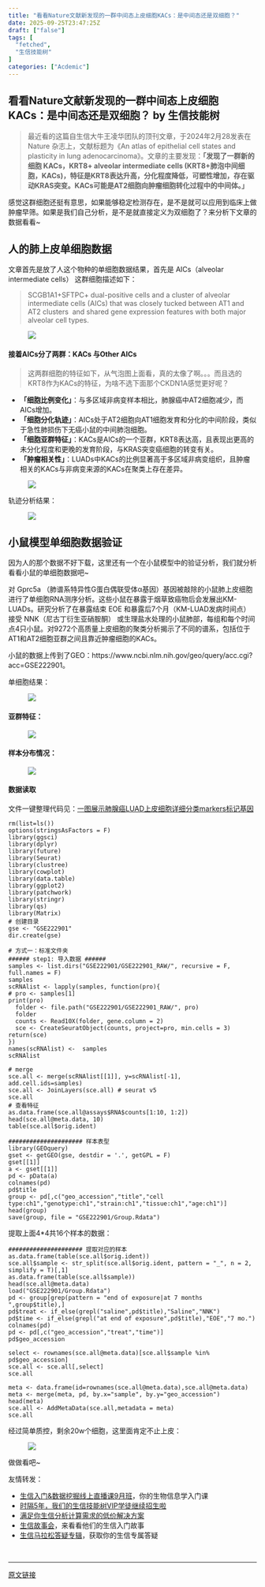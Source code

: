```yaml
---
title: "看看Nature文献新发现的一群中间态上皮细胞KACs：是中间态还是双细胞？"
date: 2025-09-25T23:47:25Z
draft: ["false"]
tags: [
  "fetched",
  "生信技能树"
]
categories: ["Acdemic"]
---
```

看看Nature文献新发现的一群中间态上皮细胞KACs：是中间态还是双细胞？ by 生信技能树
------
<div><section data-tool="mdnice编辑器" data-website="https://www.mdnice.com" data-pm-slice="0 0 []"><blockquote><p><span leaf="">最近看的这篇自生信大牛王凌华团队的顶刊文章，于2024年2月28发表在 Nature 杂志上，文献标题为《An atlas of epithelial cell states and plasticity in lung adenocarcinoma》。文章的主要发现：</span><strong><span leaf="">「发现了一群新的细胞 KACs，KRT8+ alveolar intermediate cells (KRT8+肺泡中间细胞，KACs)，特征是KRT8表达升高，分化程度降低，可塑性增加，存在驱动KRAS突变。KACs可能是AT2细胞向肿瘤细胞转化过程中的中间体。」</span></strong></p></blockquote><p data-tool="mdnice编辑器"><span leaf="">感觉这群细胞还挺有意思，如果能够稳定检测存在，是不是就可以应用到临床上做肿瘤早筛。如果是我们自己分析，是不是就直接定义为双细胞了？来分析下文章的数据看看~</span></p><h2 data-tool="mdnice编辑器"><span></span><span><span leaf="">人的肺上皮单细胞数据</span></span></h2><p data-tool="mdnice编辑器"><span leaf="">文章首先是放了人这个物种的单细胞数据结果，首先是 AICs（alveolar intermediate cells） 这群细胞描述如下：</span></p><blockquote><p><span leaf="">SCGB1A1+SFTPC+ dual-positive cells and a cluster of alveolar intermediate cells (AICs) that was closely tucked between AT1 and AT2 clusters  and shared gene expression features with both major alveolar cell types.</span></p></blockquote><figure data-tool="mdnice编辑器"><span leaf=""><img data-src="https://mmbiz.qpic.cn/mmbiz_png/cZNhZQ6j4wyc8VJ21aw703bibT3ykemE7vXibGShImuDv5qZxEftKFaVAsRkrjgbWvqvjG1YDvD8hh3WY2HIpE2Q/640?wx_fmt=png&amp;from=appmsg" data-ratio="0.5444444444444444" data-type="png" data-w="1080" data-imgfileid="100062161" src="https://mmbiz.qpic.cn/mmbiz_png/cZNhZQ6j4wyc8VJ21aw703bibT3ykemE7vXibGShImuDv5qZxEftKFaVAsRkrjgbWvqvjG1YDvD8hh3WY2HIpE2Q/640?wx_fmt=png&amp;from=appmsg"></span></figure><h4 data-tool="mdnice编辑器"><span></span><span leaf="">接着AICs分了两群：KACs 与Other AICs</span><span></span></h4><blockquote><p><span leaf="">这两群细胞的特征如下，从气泡图上面看，真的太像了啊。。。而且选的KRT8作为KACs的特征，为啥不选下面那个CKDN1A感觉更好呢？</span></p></blockquote><ul><li><section><strong><span leaf="">「细胞比例变化」</span></strong><span leaf="">：与多区域非病变样本相比，肺腺癌中AT2细胞减少，而AICs增加。</span></section></li><li><section><strong><span leaf="">「细胞分化轨迹」</span></strong><span leaf="">：AICs处于AT2细胞向AT1细胞发育和分化的中间阶段，类似于急性肺损伤下无癌小鼠的中间肺泡细胞。</span></section></li><li><section><strong><span leaf="">「细胞亚群特征」</span></strong><span leaf="">：KACs是AICs的一个亚群，KRT8表达高，且表现出更高的未分化程度和更晚的发育阶段，与KRAS突变癌细胞的转变有关。</span></section></li><li><section><strong><span leaf="">「肿瘤相关性」</span></strong><span leaf="">：LUADs中KACs的比例显著高于多区域非病变组织，且肿瘤相关的KACs与非病变来源的KACs在聚类上存在差异。</span></section></li></ul><figure data-tool="mdnice编辑器"><span leaf=""><img data-src="https://mmbiz.qpic.cn/mmbiz_png/cZNhZQ6j4wyc8VJ21aw703bibT3ykemE7kWWUG1HaE6LicDKMl5kia31A9Fvn2106H2TZRahTYovQEs4GrqCahsrQ/640?wx_fmt=png&amp;from=appmsg" data-ratio="0.6138888888888889" data-type="png" data-w="1080" data-imgfileid="100062163" src="https://mmbiz.qpic.cn/mmbiz_png/cZNhZQ6j4wyc8VJ21aw703bibT3ykemE7kWWUG1HaE6LicDKMl5kia31A9Fvn2106H2TZRahTYovQEs4GrqCahsrQ/640?wx_fmt=png&amp;from=appmsg"></span></figure><p data-tool="mdnice编辑器"><span leaf="">轨迹分析结果：</span></p><figure data-tool="mdnice编辑器"><span leaf=""><img data-src="https://mmbiz.qpic.cn/mmbiz_png/cZNhZQ6j4wyc8VJ21aw703bibT3ykemE7JlHDOx5AEmyaslLPicWPl28pJycexyic76ViaibVVrpCHwnFibdPPjZXL0Q/640?wx_fmt=png&amp;from=appmsg" data-ratio="0.8203703703703704" data-type="png" data-w="1080" data-imgfileid="100062164" src="https://mmbiz.qpic.cn/mmbiz_png/cZNhZQ6j4wyc8VJ21aw703bibT3ykemE7JlHDOx5AEmyaslLPicWPl28pJycexyic76ViaibVVrpCHwnFibdPPjZXL0Q/640?wx_fmt=png&amp;from=appmsg"></span></figure><h2 data-tool="mdnice编辑器"><span></span><span><span leaf="">小鼠模型单细胞数据验证</span></span></h2><p data-tool="mdnice编辑器"><span leaf="">因为人的那个数据不好下载，这里还有一个在小鼠模型中的验证分析，我们就分析看看小鼠的单细胞数据吧~</span></p><p data-tool="mdnice编辑器"><span leaf="">对 Gprc5a （肺谱系特异性G蛋白偶联受体α基因）基因被敲除的小鼠肺上皮细胞进行了单细胞RNA测序分析。这些小鼠在暴露于烟草致癌物后会发展出KM-LUADs。研究分析了在暴露结束 EOE 和暴露后7个月（KM-LUAD发病时间点）接受 NNK（尼古丁衍生亚硝胺酮） 或生理盐水处理的小鼠肺部，每组和每个时间点4只小鼠。对9272个高质量上皮细胞的聚类分析揭示了不同的谱系，包括位于AT1和AT2细胞亚群之间且靠近肿瘤细胞的KACs。</span></p><p data-tool="mdnice编辑器"><span leaf="">小鼠的数据上传到了GEO：https://www.ncbi.nlm.nih.gov/geo/query/acc.cgi?acc=GSE222901。</span></p><p data-tool="mdnice编辑器"><span leaf="">单细胞结果：</span></p><figure data-tool="mdnice编辑器"><span leaf=""><img data-src="https://mmbiz.qpic.cn/mmbiz_png/cZNhZQ6j4wyc8VJ21aw703bibT3ykemE7RuBwWo4lw3ZrjYKHmibXYujZ3EaFLork2EYPOmp97sLSrjQTuBEsvMQ/640?wx_fmt=png&amp;from=appmsg" data-ratio="0.30833333333333335" data-type="png" data-w="1080" data-imgfileid="100062162" src="https://mmbiz.qpic.cn/mmbiz_png/cZNhZQ6j4wyc8VJ21aw703bibT3ykemE7RuBwWo4lw3ZrjYKHmibXYujZ3EaFLork2EYPOmp97sLSrjQTuBEsvMQ/640?wx_fmt=png&amp;from=appmsg"></span></figure><h4 data-tool="mdnice编辑器"><span></span><span leaf="">亚群特征：</span><span></span></h4><figure data-tool="mdnice编辑器"><span leaf=""><img data-src="https://mmbiz.qpic.cn/mmbiz_png/cZNhZQ6j4wyc8VJ21aw703bibT3ykemE72ANeAGNseUAic1VYk3p1fVKjEwEMydzEOyHbyjrELgT9DEqNj9xKL1Q/640?wx_fmt=png&amp;from=appmsg" data-ratio="0.3675925925925926" data-type="png" data-w="1080" data-imgfileid="100062165" src="https://mmbiz.qpic.cn/mmbiz_png/cZNhZQ6j4wyc8VJ21aw703bibT3ykemE72ANeAGNseUAic1VYk3p1fVKjEwEMydzEOyHbyjrELgT9DEqNj9xKL1Q/640?wx_fmt=png&amp;from=appmsg"></span></figure><h4 data-tool="mdnice编辑器"><span></span><span leaf="">样本分布情况：</span><span></span></h4><figure data-tool="mdnice编辑器"><span leaf=""><img data-src="https://mmbiz.qpic.cn/mmbiz_png/cZNhZQ6j4wyc8VJ21aw703bibT3ykemE733zQTF33S8I7CzHQCEas4X0tAUoJ2YR6eCqAeAgSQ8HAqic35Mt1M8w/640?wx_fmt=png&amp;from=appmsg" data-ratio="0.3990740740740741" data-type="png" data-w="1080" data-imgfileid="100062167" src="https://mmbiz.qpic.cn/mmbiz_png/cZNhZQ6j4wyc8VJ21aw703bibT3ykemE733zQTF33S8I7CzHQCEas4X0tAUoJ2YR6eCqAeAgSQ8HAqic35Mt1M8w/640?wx_fmt=png&amp;from=appmsg"></span></figure><h4 data-tool="mdnice编辑器"><span></span><span leaf="">数据读取</span><span></span></h4><p data-tool="mdnice编辑器"><span leaf="">文件一键整理代码见：<a target="_blank" href="https://mp.weixin.qq.com/s?__biz=MzAxMDkxODM1Ng==&amp;mid=2247545803&amp;idx=1&amp;sn=7ea43a67a9c4c8f9021673eefe53dc3f&amp;scene=21#wechat_redirect" textvalue="" linktype="text" data-linktype="2">一图展示肺腺癌LUAD上皮细胞详细分类markers标记基因</a></span></p><pre data-tool="mdnice编辑器"><code><span leaf="">rm(list=ls())</span><span leaf=""><br></span><span leaf="">options(stringsAsFactors = F)</span><span leaf=""><br></span><span leaf="">library(ggsci)</span><span leaf=""><br></span><span leaf="">library(dplyr) </span><span leaf=""><br></span><span leaf="">library(future)</span><span leaf=""><br></span><span leaf="">library(Seurat)</span><span leaf=""><br></span><span leaf="">library(clustree)</span><span leaf=""><br></span><span leaf="">library(cowplot)</span><span leaf=""><br></span><span leaf="">library(data.table)</span><span leaf=""><br></span><span leaf="">library(ggplot2)</span><span leaf=""><br></span><span leaf="">library(patchwork)</span><span leaf=""><br></span><span leaf="">library(stringr)</span><span leaf=""><br></span><span leaf="">library(qs)</span><span leaf=""><br></span><span leaf="">library(Matrix)</span><span leaf=""><br></span><span><span leaf=""># 创建目录</span></span><span leaf=""><br></span><span leaf="">gse &lt;- </span><span><span leaf="">"GSE222901"</span></span><span leaf=""><br></span><span leaf="">dir.create(gse)</span><span leaf=""><br></span><span leaf=""><br></span><span><span leaf=""># 方式一：标准文件夹</span></span><span leaf=""><br></span><span><span leaf="">###### step1: 导入数据 ######   </span></span><span leaf=""><br></span><span leaf="">samples &lt;- list.dirs(</span><span><span leaf="">"GSE222901/GSE222901_RAW/"</span></span><span leaf="">, recursive = F, full.names = F)</span><span leaf=""><br></span><span leaf="">samples</span><span leaf=""><br></span><span leaf="">scRNAlist &lt;- lapply(samples, </span><span><span leaf="">function</span></span><span leaf="">(pro){</span><span leaf=""><br></span><span><span leaf=""># pro &lt;- samples[1]</span></span><span leaf=""><br></span><span><span leaf="">print</span></span><span leaf="">(pro)</span><span leaf=""><br></span><span leaf="">  folder &lt;- file.path(</span><span><span leaf="">"GSE222901/GSE222901_RAW/"</span></span><span leaf="">, pro)</span><span leaf=""><br></span><span leaf="">  folder</span><span leaf=""><br></span><span leaf="">  counts &lt;- Read10X(folder, gene.column = 2)</span><span leaf=""><br></span><span leaf="">  sce &lt;- CreateSeuratObject(counts, project=pro, min.cells = 3)</span><span leaf=""><br></span><span><span leaf="">return</span></span><span leaf="">(sce)</span><span leaf=""><br></span><span leaf="">})</span><span leaf=""><br></span><span leaf="">names(scRNAlist) &lt;-  samples</span><span leaf=""><br></span><span leaf="">scRNAlist</span><span leaf=""><br></span><span leaf=""><br></span><span><span leaf=""># merge</span></span><span leaf=""><br></span><span leaf="">sce.all &lt;- merge(scRNAlist[[1]], y=scRNAlist[-1], add.cell.ids=samples)</span><span leaf=""><br></span><span leaf="">sce.all &lt;- JoinLayers(sce.all) </span><span><span leaf=""># seurat v5</span></span><span leaf=""><br></span><span leaf="">sce.all</span><span leaf=""><br></span><span><span leaf=""># 查看特征</span></span><span leaf=""><br></span><span leaf="">as.data.frame(sce.all@assays</span><span><span leaf="">$RNA</span></span><span><span leaf="">$counts</span></span><span leaf="">[1:10, 1:2])</span><span leaf=""><br></span><span leaf="">head(sce.all@meta.data, 10)</span><span leaf=""><br></span><span leaf="">table(sce.all</span><span><span leaf="">$orig</span></span><span leaf="">.ident) </span><span leaf=""><br></span><span leaf=""><br></span><span><span leaf="">##################### 样本表型</span></span><span leaf=""><br></span><span leaf="">library(GEOquery)</span><span leaf=""><br></span><span leaf="">gset &lt;- getGEO(gse, destdir = </span><span><span leaf="">'.'</span></span><span leaf="">, getGPL = F)</span><span leaf=""><br></span><span leaf="">gset[[1]]</span><span leaf=""><br></span><span leaf="">a &lt;- gset[[1]]</span><span leaf=""><br></span><span leaf="">pd &lt;- pData(a)</span><span leaf=""><br></span><span leaf="">colnames(pd)</span><span leaf=""><br></span><span leaf="">pd</span><span><span leaf="">$title</span></span><span leaf=""><br></span><span leaf="">group &lt;- pd[,c(</span><span><span leaf="">"geo_accession"</span></span><span leaf="">,</span><span><span leaf="">"title"</span></span><span leaf="">,</span><span><span leaf="">"cell type:ch1"</span></span><span leaf="">,</span><span><span leaf="">"genotype:ch1"</span></span><span leaf="">,</span><span><span leaf="">"strain:ch1"</span></span><span leaf="">,</span><span><span leaf="">"tissue:ch1"</span></span><span leaf="">,</span><span><span leaf="">"age:ch1"</span></span><span leaf="">)]</span><span leaf=""><br></span><span leaf="">head(group)</span><span leaf=""><br></span><span leaf="">save(group, file = </span><span><span leaf="">"GSE222901/Group.Rdata"</span></span><span leaf="">)</span><span leaf=""><br></span></code></pre><p data-tool="mdnice编辑器"><span leaf="">提取上面4*4共16个样本的数据：</span></p><pre data-tool="mdnice编辑器"><code><span><span leaf="">##################### 提取对应的样本</span></span><span leaf=""><br></span><span leaf="">as.data.frame(table(sce.all</span><span><span leaf="">$orig</span></span><span leaf="">.ident))</span><span leaf=""><br></span><span leaf="">sce.all</span><span><span leaf="">$sample</span></span><span leaf=""> &lt;- str_split(sce.all</span><span><span leaf="">$orig</span></span><span leaf="">.ident, pattern = </span><span><span leaf="">"_"</span></span><span leaf="">, n = 2, simplify = T)[,1]</span><span leaf=""><br></span><span leaf="">as.data.frame(table(sce.all</span><span><span leaf="">$sample</span></span><span leaf="">))</span><span leaf=""><br></span><span leaf="">head(sce.all@meta.data)</span><span leaf=""><br></span><span leaf="">load(</span><span><span leaf="">"GSE222901/Group.Rdata"</span></span><span leaf="">)</span><span leaf=""><br></span><span leaf="">pd &lt;- group[grep(pattern = </span><span><span leaf="">"end of exposure|at 7 months "</span></span><span leaf="">,group</span><span><span leaf="">$title</span></span><span leaf="">),]</span><span leaf=""><br></span><span leaf="">pd</span><span><span leaf="">$treat</span></span><span leaf=""> &lt;- if_else(grepl(</span><span><span leaf="">"saline"</span></span><span leaf="">,pd</span><span><span leaf="">$title</span></span><span leaf="">),</span><span><span leaf="">"Saline"</span></span><span leaf="">,</span><span><span leaf="">"NNK"</span></span><span leaf="">)</span><span leaf=""><br></span><span leaf="">pd</span><span><span leaf="">$time</span></span><span leaf=""> &lt;- if_else(grepl(</span><span><span leaf="">"at end of exposure"</span></span><span leaf="">,pd</span><span><span leaf="">$title</span></span><span leaf="">),</span><span><span leaf="">"EOE"</span></span><span leaf="">,</span><span><span leaf="">"7 mo."</span></span><span leaf="">)</span><span leaf=""><br></span><span leaf="">colnames(pd)</span><span leaf=""><br></span><span leaf="">pd &lt;- pd[,c(</span><span><span leaf="">"geo_accession"</span></span><span leaf="">,</span><span><span leaf="">"treat"</span></span><span leaf="">,</span><span><span leaf="">"time"</span></span><span leaf="">)]</span><span leaf=""><br></span><span leaf="">pd</span><span><span leaf="">$geo_accession</span></span><span leaf=""><br></span><span leaf=""><br></span><span leaf="">select &lt;- rownames(sce.all@meta.data)[sce.all</span><span><span leaf="">$sample</span></span><span leaf=""> %</span><span><span leaf="">in</span></span><span leaf="">% pd</span><span><span leaf="">$geo_accession</span></span><span leaf="">]</span><span leaf=""><br></span><span leaf="">sce.all &lt;- sce.all[,select]</span><span leaf=""><br></span><span leaf="">sce.all</span><span leaf=""><br></span><span leaf=""><br></span><span leaf="">meta &lt;- data.frame(id=rownames(sce.all@meta.data),sce.all@meta.data)</span><span leaf=""><br></span><span leaf="">meta &lt;- merge(meta, pd, by.x=</span><span><span leaf="">"sample"</span></span><span leaf="">, by.y=</span><span><span leaf="">"geo_accession"</span></span><span leaf="">)</span><span leaf=""><br></span><span leaf="">head(meta)</span><span leaf=""><br></span><span leaf="">sce.all &lt;- AddMetaData(sce.all,metadata = meta)</span><span leaf=""><br></span><span leaf="">sce.all</span><span leaf=""><br></span></code></pre><p data-tool="mdnice编辑器"><span leaf="">经过简单质控，剩余20w个细胞，这里面肯定不止上皮：</span></p><figure data-tool="mdnice编辑器"><span leaf=""><img data-src="https://mmbiz.qpic.cn/mmbiz_png/cZNhZQ6j4wyc8VJ21aw703bibT3ykemE7nxaocbVxU5nnHt0WrLRW5ibNF45lVSt1zo4o0waC1DKXMQBd53kFL1Q/640?wx_fmt=png&amp;from=appmsg" data-ratio="0.19220055710306408" data-type="png" data-w="718" data-imgfileid="100062166" src="https://mmbiz.qpic.cn/mmbiz_png/cZNhZQ6j4wyc8VJ21aw703bibT3ykemE7nxaocbVxU5nnHt0WrLRW5ibNF45lVSt1zo4o0waC1DKXMQBd53kFL1Q/640?wx_fmt=png&amp;from=appmsg"></span></figure><p data-tool="mdnice编辑器"><span leaf="">做做看吧~</span></p></section><section data-tool="mdnice编辑器" data-website="https://www.mdnice.com" data-pm-slice="0 0 []"><p data-tool="mdnice编辑器"><span leaf="">友情转发：</span></p></section><ul><li><section><span leaf=""><a target="_blank" href="https://mp.weixin.qq.com/s?__biz=MzAxMDkxODM1Ng==&amp;mid=2247545329&amp;idx=1&amp;sn=71930835b79306606c59d7aa8c632490&amp;scene=21#wechat_redirect" textvalue="生信入门&amp;数据挖掘线上直播课9月班" data-itemshowtype="0" linktype="text" data-linktype="2">生信入门&amp;数据挖掘线上直播课9月班</a><span textstyle="">，你的生物信息学入门课</span></span></section></li><li><section><span leaf=""><a target="_blank" href="https://mp.weixin.qq.com/s?__biz=MzAxMDkxODM1Ng==&amp;mid=2247525079&amp;idx=1&amp;sn=0b997af16a58195b4192691373048fd5&amp;scene=21#wechat_redirect" textvalue="时隔5年，我们的生信技能树VIP学徒继续招生啦" data-itemshowtype="0" linktype="text" data-linktype="2"><span textstyle="">时隔5年，我们的生信技能树VIP学徒继续招生啦</span></a></span></section></li><li><section><span leaf=""><a target="_blank" href="https://mp.weixin.qq.com/s?__biz=MzUzMTEwODk0Ng==&amp;mid=2247530048&amp;idx=1&amp;sn=28aa7bbd5e00521f79e074496a5f5d66&amp;scene=21#wechat_redirect" textvalue="满足你生信分析计算需求的低价解决方案" data-itemshowtype="0" linktype="text" data-linktype="2">满足你生信分析计算需求的低价解决方案</a></span></section></li><li><section><span leaf=""><a target="_blank" href="https://mp.weixin.qq.com/mp/appmsgalbum?__biz=MzAxMDkxODM1Ng==&amp;action=getalbum&amp;album_id=1679199708449144836&amp;scene=173&amp;subscene=207&amp;sessionid=1745492310&amp;enterid=1745492314&amp;from_msgid=2247541298&amp;from_itemidx=1&amp;count=3&amp;nolastread=1#wechat_redirect" textvalue="生信故事会" data-itemshowtype="0" linktype="text" data-linktype="2">生信故事会</a>，来看看他们的生信入门故事</span></section></li><li><section><span leaf=""><a target="_blank" href="https://mp.weixin.qq.com/mp/appmsgalbum?__biz=MzAxMDkxODM1Ng==&amp;action=getalbum&amp;album_id=3690970204957147140&amp;scene=173&amp;subscene=207&amp;sessionid=1745066271&amp;enterid=1745066274&amp;from_msgid=2247540702&amp;from_itemidx=1&amp;count=3&amp;nolastread=1#wechat_redirect" textvalue="生信马拉松答疑专辑" data-itemshowtype="0" linktype="text" data-linktype="2">生信马拉松答疑专辑</a>，获取你的生信专属答疑</span></section></li></ul><section><span leaf=""><br></span></section><p><mp-style-type data-value="3"></mp-style-type></p></div>  
<hr>
<a href="https://mp.weixin.qq.com/s/CtfRWw-7nGIzaxlns6W6qw",target="_blank" rel="noopener noreferrer">原文链接</a>
